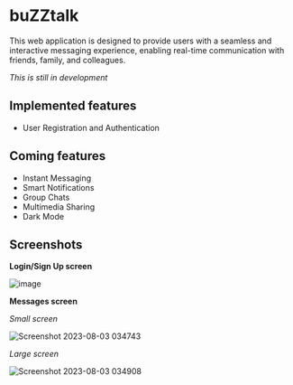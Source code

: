 # buZZtalk

This web application is designed to provide users with a seamless and interactive messaging experience, enabling real-time communication with friends, family, and colleagues.

*This is still in development*

## Implemented features
  
  - User Registration and Authentication

## Coming features

  - Instant Messaging
  - Smart Notifications
  - Group Chats
  - Multimedia Sharing
  - Dark Mode



## Screenshots

**Login/Sign Up screen**

![image](https://github.com/rahul-nauni/buZZtalk/assets/116102220/96cfc93e-0249-4125-8111-76ea0267dd82)

**Messages screen**

_Small screen_

![Screenshot 2023-08-03 034743](https://github.com/rahul-nauni/buZZtalk/assets/116102220/34e561cd-bcfd-4b71-94e5-117912fe3707)


_Large screen_

![Screenshot 2023-08-03 034908](https://github.com/rahul-nauni/buZZtalk/assets/116102220/0cbebe6d-7cc4-40d6-95f3-b53f99dbd25b)
